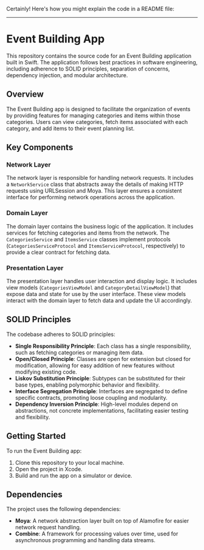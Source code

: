 Certainly! Here's how you might explain the code in a README file:

---

# Event Building App

This repository contains the source code for an Event Building application built in Swift. The application follows best practices in software engineering, including adherence to SOLID principles, separation of concerns, dependency injection, and modular architecture.

## Overview

The Event Building app is designed to facilitate the organization of events by providing features for managing categories and items within those categories. Users can view categories, fetch items associated with each category, and add items to their event planning list.

## Key Components

### Network Layer

The network layer is responsible for handling network requests. It includes a `NetworkService` class that abstracts away the details of making HTTP requests using URLSession and Moya. This layer ensures a consistent interface for performing network operations across the application.

### Domain Layer

The domain layer contains the business logic of the application. It includes services for fetching categories and items from the network. The `CategoriesService` and `ItemsService` classes implement protocols (`CategoriesServiceProtocol` and `ItemsServiceProtocol`, respectively) to provide a clear contract for fetching data.

### Presentation Layer

The presentation layer handles user interaction and display logic. It includes view models (`CategoriesViewModel` and `CategoryDetailViewModel`) that expose data and state for use by the user interface. These view models interact with the domain layer to fetch data and update the UI accordingly.

## SOLID Principles

The codebase adheres to SOLID principles:

- **Single Responsibility Principle**: Each class has a single responsibility, such as fetching categories or managing item data.
- **Open/Closed Principle**: Classes are open for extension but closed for modification, allowing for easy addition of new features without modifying existing code.
- **Liskov Substitution Principle**: Subtypes can be substituted for their base types, enabling polymorphic behavior and flexibility.
- **Interface Segregation Principle**: Interfaces are segregated to define specific contracts, promoting loose coupling and modularity.
- **Dependency Inversion Principle**: High-level modules depend on abstractions, not concrete implementations, facilitating easier testing and flexibility.

## Getting Started

To run the Event Building app:

1. Clone this repository to your local machine.
2. Open the project in Xcode.
3. Build and run the app on a simulator or device.

## Dependencies

The project uses the following dependencies:

- **Moya**: A network abstraction layer built on top of Alamofire for easier network request handling.
- **Combine**: A framework for processing values over time, used for asynchronous programming and handling data streams.

